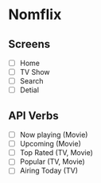 # Nomflix

## Screens
- [ ] Home
- [ ] TV Show
- [ ] Search
- [ ] Detial

## API Verbs
- [ ] Now playing (Movie)
- [ ] Upcoming (Movie)
- [ ] Top Rated (TV, Movie)
- [ ] Popular (TV, Movie)
- [ ] Airing Today (TV)